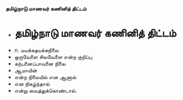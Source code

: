 **தமிழ்நாடு மாணவர் கணினித் திட்டம்**
- # தமிழ்நாடு மாணவர் கணினித் திட்டம்
- n. மயக்கதயக்கநிலை
- ஒருவேளை சிலவேளை என்ற குறிப்பு
- கற்பனைப்பாவனை நிலை
- ஆமாயின்
- என்ற நிலையில் என ஆனால்
- என நிகழ்ந்தால்
- என்று வைத்துக்கொண்டால்.

